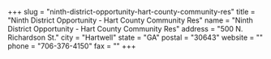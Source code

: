 +++
slug = "ninth-district-opportunity-hart-county-community-res"
title = "Ninth District Opportunity - Hart County Community Res"
name = "Ninth District Opportunity - Hart County Community Res"
address = "500 N. Richardson St."
city = "Hartwell"
state = "GA"
postal = "30643"
website = ""
phone = "706-376-4150"
fax = ""
+++
